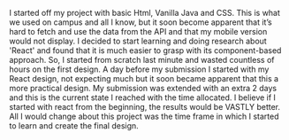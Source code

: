 I started off my project with basic Html, Vanilla Java and CSS. This is what we used on campus and all I know, but it soon become apparent that it’s hard to fetch and use the data from the API and that my mobile version would not display. I decided to start learning and doing research about 'React' and found that it is much easier to grasp with its component-based approach.
So, I started from scratch last minute and wasted countless of hours on the first design. A day before my submission I started with my React design, not expecting much but it soon became apparent that this a more practical design.
My submission was extended with an extra 2 days and this is the current state I reached with the time allocated. I believe if I started with react from the beginning, the results would be VASTLY better.
All I would change about this project was the time frame in which I started to learn and create the final design.
